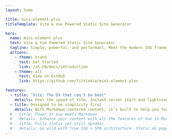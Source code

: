 ```yaml
---
layout: home

title: mini-element-plus
titleTemplate: Vite & Vue Powered Static Site Generator

hero:
  name: mini-element-plus
  text: Vite & Vue Powered Static Site Generator
  tagline: Simple, powerful, and performant. Meet the modern SSG framework you've always wanted.
  actions:
    - theme: brand
      text: Get Started
      link: /zh-CN/docs/introduction
    - theme: alt
      text: View on GitHub
      link: https://github.com/littlekie/mimi-element-plus

features:
  - title: "Vite: The DX that can't be beat"
    details: Feel the speed of Vite. Instant server start and lightning fast HMR that stays fast regardless of the app size.
  - title: Designed to be simplicity first
    details: With Markdown-centered content, it's built to help you focus on writing and deployed with minimum configuration.
  # - title: Power of Vue meets Markdown
  #   details: Enhance your content with all the features of Vue in Markdown, while being able to customize your site with Vue.
  # - title: Fully static yet still dynamic
  #   details: Go wild with true SSG + SPA architecture. Static on page load, but engage users with 100% interactivity from there.
---
```

